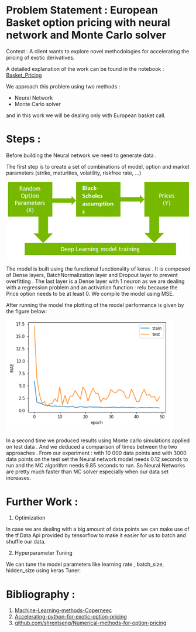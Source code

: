 # Problem Statement : European Basket option pricing with neural network and Monte Carlo solver

Context : A client wants to explore novel methodologies for accelerating the pricing of
exotic derivatives.


A detailed explanation of the work can be found in the notebook : [Basket_Pricing](https://github.com/MariumAZ/Basket_Pricing/blob/main/Basket_Pricing.ipynb)

We approach this problem using two methods : 

- Neural Network
- Monte Carlo solver

and in this work we will be dealing only with European basket call.



# Steps : 

Before building the Neural network we need to generate data .

The first step is to create a set of combinations of model, option and market parameters (strike, maturities, volatility, riskfree rate, ...) 


![](images/b1.PNG)


The model is built using the functional functionality of keras . It is composed of Dense layers, BatchNormalization layer and Dropout layer to prevent overfitting . The last layer is a Dense layer with 1 neuron as we are dealing with a regression problem and an activation function : relu because the Price option needs to be at least 0. We compile the model using MSE.

After running the model the plotting of the model performance is given by the figure below:

![](images/b3.PNG)


In a second time we produced results using Monte carlo simulations applied on test data .
And we deduced a comparison of times between the two approaches .
From  our experiment : with 10 000 data points and with 3000 data points on the test set the Neural network model needs  0.12 seconds to run and the MC algorithm needs 9.85 seconds to run. So Neural Networks are pretty much faster than MC solver especially when our data set increases.

# Further Work : 

1. Optimization

In case we are dealing with a big amount of data points we can make use of the tf.Data Api provided by tensorflow to make it easier for us to batch and shuffle our data.



2. Hyperparameter Tuning

We can tune the model parameters like learning rate , batch_size, hidden_size using  keras Tuner:

# Bibliography : 

1. [Machine-Learning-methods-Coperneec](https://canopee-group.com/wp-content/uploads/2020/12/Machine-Learning-methods-Coperneec.pdf)
2. [Accelerating-python-for-exotic-option-pricing](https://developer.nvidia.com/blog/accelerating-python-for-exotic-option-pricing/)
3. [github.com/shrentseng/Numerical-methods-for-option-pricing](https://github.com/shrentseng/Numerical-methods-for-option-pricing/blob/main/Monte%20Carlo%20simulation%20option%20pricing.ipynb)







